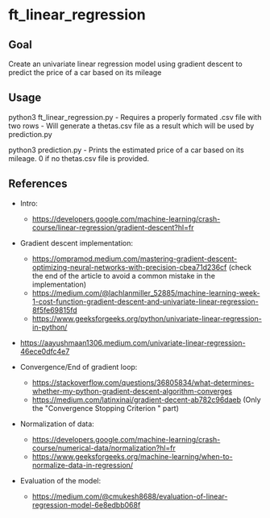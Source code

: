 # ft_linear_regression

## Goal

Create an univariate linear regression model using gradient descent to predict the price of a car based on its mileage

## Usage

python3 ft_linear_regression.py - Requires a properly formated .csv file with two rows - Will generate a thetas.csv file as a result which will be used by prediction.py

python3 prediction.py - Prints the estimated price of a car based on its mileage. 0 if no thetas.csv file is provided.

## References

- Intro:
  - https://developers.google.com/machine-learning/crash-course/linear-regression/gradient-descent?hl=fr

- Gradient descent implementation:
  - https://ompramod.medium.com/mastering-gradient-descent-optimizing-neural-networks-with-precision-cbea71d236cf (check the end of the article to avoid a common mistake in the implementation)
  - https://medium.com/@lachlanmiller_52885/machine-learning-week-1-cost-function-gradient-descent-and-univariate-linear-regression-8f5fe69815fd
  - https://www.geeksforgeeks.org/python/univariate-linear-regression-in-python/
- https://aayushmaan1306.medium.com/univariate-linear-regression-46ece0dfc4e7

- Convergence/End of gradient loop:
  - https://stackoverflow.com/questions/36805834/what-determines-whether-my-python-gradient-descent-algorithm-converges
  - https://medium.com/latinxinai/gradient-decent-ab782c96daeb (Only the "Convergence Stopping Criterion
" part)

- Normalization of data:
  - https://developers.google.com/machine-learning/crash-course/numerical-data/normalization?hl=fr
  - https://www.geeksforgeeks.org/machine-learning/when-to-normalize-data-in-regression/

- Evaluation of the model:
  - https://medium.com/@cmukesh8688/evaluation-of-linear-regression-model-6e8edbb068f

